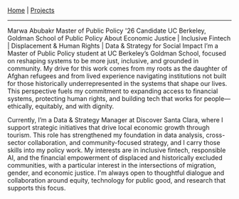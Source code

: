 [Home](index.md) | [Projects](projects.md)

---

Marwa Abubakr
Master of Public Policy '26 Candidate
UC Berkeley, Goldman School of Public Policy
About
Economic Justice | Inclusive Fintech | Displacement & Human Rights | Data & Strategy for Social Impact 
I’m a Master of Public Policy student at UC Berkeley’s Goldman School, focused on reshaping systems to be more just, inclusive, and grounded in community. My drive for this work comes from my roots as the daughter of Afghan refugees and from lived experience navigating institutions not built for those historically underrepresented in the systems that shape our lives. This perspective fuels my commitment to expanding access to financial systems, protecting human rights, and building tech that works for people—ethically, equitably, and with dignity.

Currently, I’m a Data & Strategy Manager at Discover Santa Clara, where I support strategic initiatives that drive local economic growth through tourism. This role has strengthened my foundation in data analysis, cross-sector collaboration, and community-focused strategy, and I carry those skills into my policy work.
My interests are in inclusive fintech, responsible AI, and the financial empowerment of displaced and historically excluded communities, with a particular interest in the intersections of migration, gender, and economic justice. I'm always open to thoughtful dialogue and collaboration around equity, technology for public good, and research that supports this focus.
